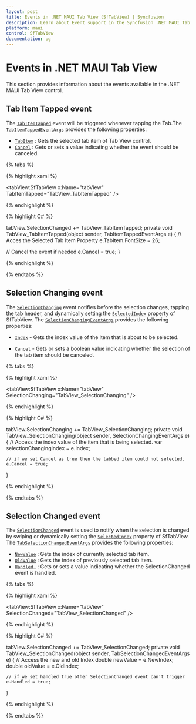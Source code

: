 ```yaml
---
layout: post
title: Events in .NET MAUI Tab View (SfTabView) | Syncfusion
description: Learn about Event support in the Syncfusion .NET MAUI Tab View (SfTabView) control, its elements, and more.
platform: maui
control: SfTabView
documentation: ug
---
```


# Events in .NET MAUI Tab  View

This section provides information about the events available in the .NET MAUI Tab View control.

## Tab Item Tapped event

The [`TabItemTapped`](https://help.syncfusion.com/cr/maui/Syncfusion.Maui.TabView.SfTabView.html#Syncfusion_Maui_TabView_SfTabView_TabItemTapped) event will be triggered whenever tapping the Tab.The [`TabItemTappedEventArgs`](https://help.syncfusion.com/cr/maui/Syncfusion.Maui.TabView.TabItemTappedEventArgs.html) provides the following properties:

* [`TabItem`](https://help.syncfusion.com/cr/maui/Syncfusion.Maui.TabView.TabItemTappedEventArgs.html#Syncfusion_Maui_TabView_TabItemTappedEventArgs_TabItem) : Gets the selected tab item of Tab View control.
* [`Cancel`](https://help.syncfusion.com/cr/maui/Syncfusion.Maui.TabView.TabItemTappedEventArgs.html#Syncfusion_Maui_TabView_TabItemTappedEventArgs_Cancel) : Gets or sets a value indicating whether the event should be canceled.

{% tabs %}

{% highlight xaml %}

<tabView:SfTabView x:Name="tabView" TabItemTapped="TabView_TabItemTapped" />

{% endhighlight %}

{% highlight C# %}

tabView.SelectionChanged += TabView_TabItemTapped;
private void TabView_TabItemTapped(object sender, TabItemTappedEventArgs e)
{
   // Acces the Selected Tab Item Property
    e.TabItem.FontSize = 26;

   // Cancel the event if needed
    e.Cancel = true;
}

{% endhighlight %}

{% endtabs %}

## Selection Changing event

The [`SelectionChanging`](https://help.syncfusion.com/cr/maui/Syncfusion.Maui.TabView.SfTabView.html#Syncfusion_Maui_TabView_SfTabView_SelectionChanging) event notifies before the selection changes, tapping the tab header, and dynamically setting the [`SelectedIndex`](https://help.syncfusion.com/cr/maui/Syncfusion.Maui.TabView.SfTabView.html?tabs=tabid-1#Syncfusion_Maui_TabView_SfTabView_SelectedIndex) property of SfTabView. The [`SelectionChangingEventArgs`](https://help.syncfusion.com/cr/maui/Syncfusion.Maui.TabView.SelectionChangingEventArgs.html) provides the following properties:

* [`Index`](https://help.syncfusion.com/cr/maui/Syncfusion.Maui.TabView.SelectionChangingEventArgs.html#Syncfusion_Maui_TabView_SelectionChangingEventArgs_Index) - Gets the index value of the item that is about to be selected. 

* `Cancel` - Gets or sets a boolean value indicating whether the selection of the tab item should be canceled.

{% tabs %}

{% highlight xaml %}

<tabView:SfTabView x:Name="tabView" SelectionChanging="TabView_SelectionChanging" />
	
{% endhighlight %}

{% highlight C# %}

tabView.SelectionChanging += TabView_SelectionChanging;
private void TabView_SelectionChanging(object sender, SelectionChangingEventArgs e)
{
    // Access the index value of the item that is being selected.
    var selectionChangingIndex =  e.Index;

    // if we set Cancel as true then the tabbed item could not selected.
    e.Cancel = true;
}

{% endhighlight %}

{% endtabs %}

## Selection Changed event

The [`SelectionChanged`](https://help.syncfusion.com/cr/maui/Syncfusion.Maui.TabView.SfTabView.html#Syncfusion_Maui_TabView_SfTabView_SelectionChanged) event is used to notify when the selection is changed by swiping or dynamically setting the [`SelectedIndex`](https://help.syncfusion.com/cr/maui/Syncfusion.Maui.TabView.SfTabView.html?tabs=tabid-1#Syncfusion_Maui_TabView_SfTabView_SelectedIndex) property of SfTabView. The [`TabSelectionChangedEventArgs`](https://help.syncfusion.com/cr/maui/Syncfusion.Maui.TabView.TabSelectionChangedEventArgs.html) provides the following properties:

* [`NewValue`](https://help.syncfusion.com/cr/maui/Syncfusion.Maui.TabView.TabSelectionChangedEventArgs.html#Syncfusion_Maui_TabView_TabSelectionChangedEventArgs_NewIndex) : Gets the index of currently selected tab item.
* [`OldValue`](https://help.syncfusion.com/cr/maui/Syncfusion.Maui.TabView.TabSelectionChangedEventArgs.html#Syncfusion_Maui_TabView_TabSelectionChangedEventArgs_OldIndex) : Gets the index of previously selected tab item.
* [`Handled `](https://help.syncfusion.com/cr/maui/Syncfusion.Maui.TabView.TabSelectionChangedEventArgs.html#Syncfusion_Maui_TabView_TabSelectionChangedEventArgs_Handled) : Gets or sets a value indicating whether the SelectionChanged event is handled.

{% tabs %}

{% highlight xaml %}

<tabView:SfTabView x:Name="tabView" SelectionChanged="TabView_SelectionChanged" />
	
{% endhighlight %}

{% highlight C# %}

tabView.SelectionChanged += TabView_SelectionChanged;
private void TabView_SelectionChanged(object sender, TabSelectionChangedEventArgs e)
{
    // Access the new and old Index
    double newValue = e.NewIndex;
    double oldValue = e.OldIndex;

    // if we set handled true other SelectionChanged event can't trigger
    e.Handled = true;
}

{% endhighlight %}

{% endtabs %}